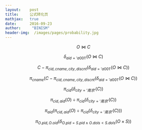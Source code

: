 ```yaml
---
layout:    post
title:     公式转化页
mathjax:   true
date:      2016-09-23
author:     "BINISM"
header-img:  /images/pages/probability.jpg
---
```


$$ O \Join C $$

$$ \delta_{aid = 'a001'}(O \Join C) $$

$$ C - \pi_{cid, cname, city, discnt}(\delta_{aid = 'a001'}(O \Join C)) $$

$$ \pi_{cname}(C - \pi_{cid, cname, city, discnt}(\delta_{aid = 'a001'}(O \Join C)) $$

$$ \pi_{cid}(\delta_{city = '南京'}(C)) $$

$$ \pi_{cid,aid}(O) \div \pi_{cid}(\delta_{city = '南京'}(C)) $$

$$ \pi_{aid}(\pi_{cid,aid}(O) \div \pi_{cid}(\delta_{city = '南京'}(C))) $$

$$ \pi_{O.pid,O.oid}(\delta_{O.pid = S.pid \wedge O.dols < S.dols}(O \times S)) $$ 

